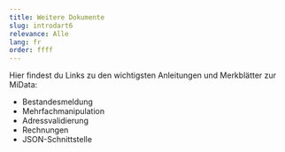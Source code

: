 ```yaml
---
title: Weitere Dokumente 
slug: introdart6
relevance: Alle
lang: fr
order: ffff
---
```


Hier findest du Links zu den wichtigsten Anleitungen und Merkblätter zur MiData: 

- Bestandesmeldung
- Mehrfachmanipulation 
- Adressvalidierung 
- Rechnungen 
- JSON-Schnittstelle